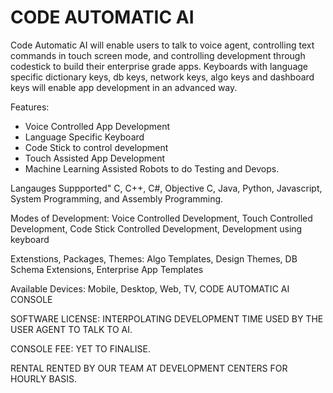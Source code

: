 # CODE AUTOMATIC AI

Code Automatic AI will enable users to talk to voice agent, controlling text commands in touch screen mode, and controlling development through codestick to build their enterprise grade apps. Keyboards with language specific dictionary keys, db keys, network keys, algo keys and dashboard keys will enable app development in an advanced way. 

Features:
* Voice Controlled App Development
* Language Specific Keyboard
* Code Stick to control development
* Touch Assisted App Development
* Machine Learning Assisted Robots to do Testing and Devops.

Langauges Suppported"
C, C++, C#, Objective C, Java, Python, Javascript, System Programming, and Assembly Programming.

Modes of Development:
Voice Controlled Development,
Touch Controlled Development,
Code Stick Controlled Development,
Development using keyboard

Extenstions, Packages, Themes:
Algo Templates,  Design Themes, DB Schema Extensions, Enterprise App Templates


Available Devices:
Mobile, Desktop, Web, TV, CODE AUTOMATIC AI CONSOLE

SOFTWARE LICENSE:
INTERPOLATING DEVELOPMENT TIME USED BY THE USER AGENT TO TALK TO AI.

CONSOLE FEE:
YET TO FINALISE.

RENTAL
RENTED BY OUR TEAM AT DEVELOPMENT CENTERS FOR HOURLY BASIS. 




